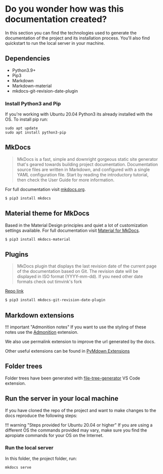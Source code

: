 # Do you wonder how was this documentation created?

In this section you can find the technologies used to generate the documentation of the project and its installation process. You'll also find quickstart to run the local server in your machine.

## Dependencies

- Python3.9+
- Pip3
- Markdown
- Markdown-material
- mkdocs-git-revision-date-plugin


### Install Python3 and Pip

If you're working with Ubuntu 20.04 Python3 its already installed with the OS. To install pip run:

```
sudo apt update
sudo apt install python3-pip
```

## MkDocs

> MkDocs is a fast, simple and downright gorgeous static site generator that's geared towards building project documentation. Documentation source files are written in Markdown, and configured with a single YAML configuration file. Start by reading the introductory tutorial, then check the User Guide for more information.

For full documentation visit [mkdocs.org](https://www.mkdocs.org).

```bash
$ pip3 install mkdocs
```

## Material theme for MkDocs

Based in the Material Design principles and quiet a lot of customization settings available. For full documentation visit [Material for MkDocs](https://squidfunk.github.io/mkdocs-material/).

```bash
$ pip3 install mkdocs-material
```

## Plugins

> MkDocs plugin that displays the last revision date of the current page of the documentation based on Git. The revision date will be displayed in ISO format (YYYY-mm-dd). If you need other date formats check out timvink's fork

[Repo link](https://github.com/zhaoterryy/mkdocs-git-revision-date-plugin)

```bash
$ pip3 install mkdocs-git-revision-date-plugin
```

## Markdown extensions

!!! important "Admonition notes"
    If you want to use the styling of these notes use the [Admonition](https://python-markdown.github.io/extensions/admonition/) extension.

We also use permalink extension to improve the url generated by the docs.

Other useful extensions can be found in [PyMdown Extensions](https://facelessuser.github.io/pymdown-extensions/)

## Folder trees

Folder trees have been generated with [file-tree-generator](https://marketplace.visualstudio.com/items?itemName=Shinotatwu-DS.file-tree-generator) VS Code extension.

## Run the server in your local machine

If you have cloned the repo of the project and want to make changes to the docs reproduce the following steps:

!!! warning "Steps provided for Ubuntu 20.04 or higher"
    If you are using a different OS the commands provided may vary, make sure you find the apropiate commands for your OS on the Internet.

### Run the local server

In this folder, the project folder, run:

```
mkdocs serve
```
